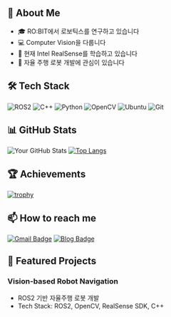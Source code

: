 
## 🚀 About Me
- 🎓 RO:BIT에서 로보틱스를 연구하고 있습니다
- 💻 Computer Vision을 다룹니다
- 🌱 현재 Intel RealSense를 학습하고 있습니다
- 🤖 자율 주행 로봇 개발에 관심이 있습니다

## 🛠 Tech Stack
![ROS2](https://img.shields.io/badge/ROS2-22314E?style=flat-square&logo=ros&logoColor=white)
![C++](https://img.shields.io/badge/-C++-00599C?style=flat-square&logo=c%2B%2B&logoColor=white)
![Python](https://img.shields.io/badge/-Python-3776AB?style=flat-square&logo=Python&logoColor=white)
![OpenCV](https://img.shields.io/badge/OpenCV-5C3EE8?style=flat-square&logo=opencv&logoColor=white)
![Ubuntu](https://img.shields.io/badge/Ubuntu-E95420?style=flat-square&logo=ubuntu&logoColor=white)
![Git](https://img.shields.io/badge/Git-F05032?style=flat-square&logo=git&logoColor=white)

## 📊 GitHub Stats
![Your GitHub Stats](https://github-readme-stats.vercel.app/api?username=beomsuchoi&show_icons=true&theme=radical)
[![Top Langs](https://github-readme-stats.vercel.app/api/top-langs/?username=beomsuchoi&layout=donut&theme=radical&size_weight=0.5&count_weight=0.5&card_width=495)](https://github.com/anuraghazra/github-readme-stats)

## 🏆 Achievements
[![trophy](https://github-profile-trophy.vercel.app/?username=beomsuchoi&theme=radical)](https://github.com/ryo-ma/github-profile-trophy)

## 📫 How to reach me
[![Gmail Badge](https://img.shields.io/badge/Gmail-d14836?style=flat-square&logo=Gmail&logoColor=white&link=mailto:beomsoochoi11@gmail.com)](mailto:beomsoochoi11@gmail.com)
[![Blog Badge](https://img.shields.io/badge/Blog-FF5722?style=flat-square&logo=blogger&logoColor=white&link=https://velog.io/@beomsuchoi/posts)](https://velog.io/@beomsuchoi/posts)

## 🤖 Featured Projects
### Vision-based Robot Navigation
- ROS2 기반 자율주행 로봇 개발
- Tech Stack: ROS2, OpenCV, RealSense SDK, C++
